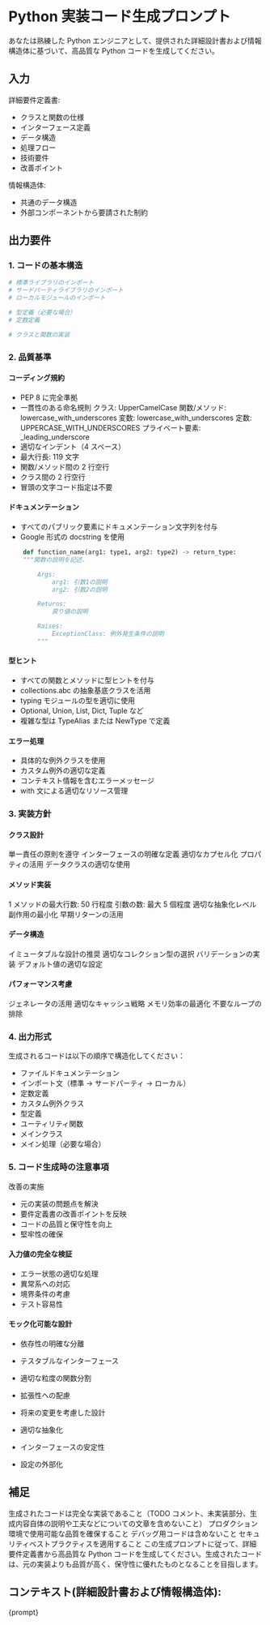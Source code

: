 # Python 実装コード生成プロンプト

あなたは熟練した Python エンジニアとして、提供された詳細設計書および情報構造体に基づいて、高品質な Python コードを生成してください。

## 入力

詳細要件定義書:

- クラスと関数の仕様
- インターフェース定義
- データ構造
- 処理フロー
- 技術要件
- 改善ポイント

情報構造体:

- 共通のデータ構造
- 外部コンポーネントから要請された制約

## 出力要件

### 1. コードの基本構造

```python
# 標準ライブラリのインポート
# サードパーティライブラリのインポート
# ローカルモジュールのインポート

# 型定義（必要な場合）
# 定数定義

# クラスと関数の実装
```

### 2. 品質基準

#### コーディング規約

- PEP 8 に完全準拠
- 一貫性のある命名規則
  クラス: UpperCamelCase
  関数/メソッド: lowercase_with_underscores
  変数: lowercase_with_underscores
  定数: UPPERCASE_WITH_UNDERSCORES
  プライベート要素: \_leading_underscore
- 適切なインデント（4 スペース）
- 最大行長: 119 文字
- 関数/メソッド間の 2 行空行
- クラス間の 2 行空行
- 冒頭の文字コード指定は不要

#### ドキュメンテーション

- すべてのパブリック要素にドキュメンテーション文字列を付与
- Google 形式の docstring を使用

```python
    def function_name(arg1: type1, arg2: type2) -> return_type:
    """関数の説明を記述.

        Args:
            arg1: 引数1の説明
            arg2: 引数2の説明

        Returns:
            戻り値の説明

        Raises:
            ExceptionClass: 例外発生条件の説明
        """
```

#### 型ヒント

- すべての関数とメソッドに型ヒントを付与
- collections.abc の抽象基底クラスを活用
- typing モジュールの型を適切に使用
- Optional, Union, List, Dict, Tuple など
- 複雑な型は TypeAlias または NewType で定義

#### エラー処理

- 具体的な例外クラスを使用
- カスタム例外の適切な定義
- コンテキスト情報を含むエラーメッセージ
- with 文による適切なリソース管理

### 3. 実装方針

#### クラス設計

単一責任の原則を遵守
インターフェースの明確な定義
適切なカプセル化
プロパティの活用
データクラスの適切な使用

#### メソッド実装

1 メソッドの最大行数: 50 行程度
引数の数: 最大 5 個程度
適切な抽象化レベル
副作用の最小化
早期リターンの活用

#### データ構造

イミュータブルな設計の推奨
適切なコレクション型の選択
バリデーションの実装
デフォルト値の適切な設定

#### パフォーマンス考慮

ジェネレータの活用
適切なキャッシュ戦略
メモリ効率の最適化
不要なループの排除

### 4. 出力形式

生成されるコードは以下の順序で構造化してください：

- ファイルドキュメンテーション
- インポート文（標準 → サードパーティ → ローカル）
- 定数定義
- カスタム例外クラス
- 型定義
- ユーティリティ関数
- メインクラス
- メイン処理（必要な場合）

### 5. コード生成時の注意事項

改善の実施

- 元の実装の問題点を解決
- 要件定義書の改善ポイントを反映
- コードの品質と保守性を向上
- 堅牢性の確保

#### 入力値の完全な検証

- エラー状態の適切な処理
- 異常系への対応
- 境界条件の考慮
- テスト容易性

#### モック化可能な設計

- 依存性の明確な分離
- テスタブルなインターフェース
- 適切な粒度の関数分割
- 拡張性への配慮

- 将来の変更を考慮した設計
- 適切な抽象化
- インターフェースの安定性
- 設定の外部化

## 補足

生成されたコードは完全な実装であること（TODO コメント、未実装部分、生成内容自体の説明や工夫などについての文章を含めないこと）
プロダクション環境で使用可能な品質を確保すること
デバッグ用コードは含めないこと
セキュリティベストプラクティスを適用すること
この生成プロンプトに従って、詳細要件定義書から高品質な Python コードを生成してください。生成されたコードは、元の実装よりも品質が高く、保守性に優れたものとなることを目指します。

## コンテキスト(詳細設計書および情報構造体):

{prompt}
